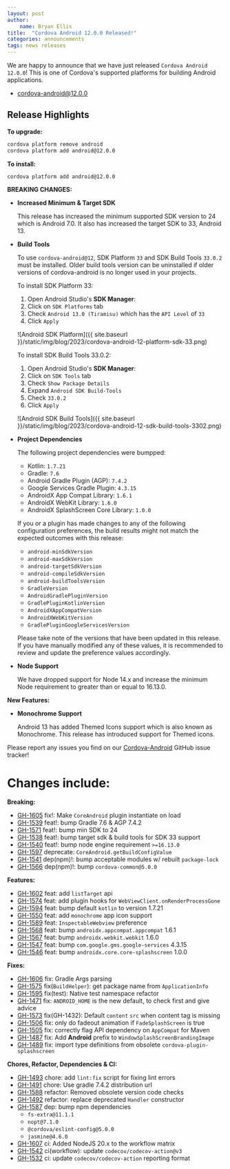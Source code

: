 ```yaml
---
layout: post
author:
    name: Bryan Ellis
title:  "Cordova Android 12.0.0 Released!"
categories: announcements
tags: news releases
---
```


We are happy to announce that we have just released `Cordova Android 12.0.0`! This is one of Cordova's supported platforms for building Android applications.

* [cordova-android@12.0.0](https://www.npmjs.com/package/cordova-android)

## Release Highlights

**To upgrade:**

```bash
cordova platform remove android
cordova platform add android@12.0.0
```

**To install:**

```bash
cordova platform add android@12.0.0
```

**BREAKING CHANGES:**

* **Increased Minimum & Target SDK**

    This release has increased the minimum supported SDK version to 24 which is Android 7.0. It also has increased the target SDK to 33, Android 13.

* **Build Tools**

    To use `cordova-android@12`, SDK Platform `33` and SDK Build Tools `33.0.2` must be installed. Older build tools version can be uninstalled if older versions of cordova-android is no longer used in your projects.

    To install SDK Platform 33:

    1. Open Android Studio's **SDK Manager**:
    2. Click on `SDK Platforms` tab
    3. Check `Android 13.0 (Tiramisu)` which has the `API Level` of `33`
    4. Click `Apply`

    ![Android SDK Platform]({{ site.baseurl }}/static/img/blog/2023/cordova-android-12-platform-sdk-33.png)

    To install SDK Build Tools 33.0.2:

    1. Open Android Studio's **SDK Manager**:
    2. Click on `SDK Tools` tab
    3. Check `Show Package Details`
    4. Expand `Android SDK Build-Tools`
    5. Check `33.0.2`
    6. Click `Apply`

    ![Android SDK Build Tools]({{ site.baseurl }}/static/img/blog/2023/cordova-android-12-sdk-build-tools-3302.png)

* **Project Dependencies**

    The following project dependencies were bumpped:

    * Kotlin: `1.7.21`
    * Gradle: `7.6`
    * Android Gradle Plugin (AGP): `7.4.2`
    * Google Services Gradle Plugin: `4.3.15`
    * AndroidX App Compat Library: `1.6.1`
    * AndroidX WebKit Library: `1.6.0`
    * AndroidX SplashScreen Core Library: `1.0.0`

    If you or a plugin has made changes to any of the following configuration preferences, the build results might not match the expected outcomes with this release:

    * `android-minSdkVersion`
    * `android-maxSdkVersion`
    * `android-targetSdkVersion`
    * `android-compileSdkVersion`
    * `android-buildToolsVersion`
    * `GradleVersion`
    * `AndroidGradlePluginVersion`
    * `GradlePluginKotlinVersion`
    * `AndroidXAppCompatVersion`
    * `AndroidXWebKitVersion`
    * `GradlePluginGoogleServicesVersion`

    Please take note of the versions that have been updated in this release. If you have manually modified any of these values, it is recommended to review and update the preference values accordingly.

* **Node Support**

    We have dropped support for Node 14.x and increase the minimum Node requirement to greater than or equal to 16.13.0.

**New Features:**

* **Monochrome Support**

    Android 13 has added Themed Icons support which is also known as Monochrome. This release has introduced support for Themed icons.

Please report any issues you find on our [Cordova-Android](https://github.com/apache/cordova-android/issues) GitHub issue tracker!

<!--more-->
# Changes include:

**Breaking:**

* [GH-1605](https://github.com/apache/cordova-android/pull/1605) fix!: Make `CoreAndroid` plugin instantiate on load
* [GH-1539](https://github.com/apache/cordova-android/pull/1539) feat!: bump Gradle 7.6 & AGP 7.4.2
* [GH-1571](https://github.com/apache/cordova-android/pull/1571) feat!: bump min SDK to 24
* [GH-1538](https://github.com/apache/cordova-android/pull/1538) feat!: bump target sdk & build tools for SDK 33 support
* [GH-1540](https://github.com/apache/cordova-android/pull/1540) feat!: bump node engine requirement `>=16.13.0`
* [GH-1597](https://github.com/apache/cordova-android/pull/1597) deprecate: `CoreAndroid.getBuildConfigValue`
* [GH-1541](https://github.com/apache/cordova-android/pull/1541) dep(npm)!: bump acceptable modules w/ rebuilt `package-lock`
* [GH-1566](https://github.com/apache/cordova-android/pull/1566) dep(npm)!: bump `cordova-common@5.0.0`

**Features:**

* [GH-1602](https://github.com/apache/cordova-android/pull/1602) feat: add `listTarget` api
* [GH-1574](https://github.com/apache/cordova-android/pull/1574) feat: add plugin hooks for `WebViewClient.onRenderProcessGone`
* [GH-1594](https://github.com/apache/cordova-android/pull/1594) feat: bump default `kotlin` to version 1.7.21
* [GH-1550](https://github.com/apache/cordova-android/pull/1550) feat: add `monochrome` app icon support
* [GH-1589](https://github.com/apache/cordova-android/pull/1589) feat: `InspectableWebview` preference
* [GH-1568](https://github.com/apache/cordova-android/pull/1568) feat: bump `androidx.appcompat.appcompat` 1.6.1
* [GH-1567](https://github.com/apache/cordova-android/pull/1567) feat: bump `androidx.webkit.webkit` 1.6.0
* [GH-1547](https://github.com/apache/cordova-android/pull/1547) feat: bump `com.google.gms.google-services` 4.3.15
* [GH-1546](https://github.com/apache/cordova-android/pull/1546) feat: bump `androidx.core.core-splashscreen` 1.0.0

**Fixes:**

* [GH-1606](https://github.com/apache/cordova-android/pull/1606) fix: Gradle Args parsing
* [GH-1575](https://github.com/apache/cordova-android/pull/1575) fix(`BuildHelper`): get package name from `ApplicationInfo`
* [GH-1595](https://github.com/apache/cordova-android/pull/1595) fix(test): Native test namespace refactor
* [GH-1471](https://github.com/apache/cordova-android/pull/1471) fix: `ANDROID_HOME` is the new default, to check first and give advice
* [GH-1573](https://github.com/apache/cordova-android/pull/1573) fix(GH-1432): Default `content` `src` when content tag is missing
* [GH-1506](https://github.com/apache/cordova-android/pull/1506) fix: only do fadeout animation if `FadeSplashScreen` is true
* [GH-1505](https://github.com/apache/cordova-android/pull/1505) fix: correctly flag API dependency on `AppCompat` for Maven
* [GH-1487](https://github.com/apache/cordova-android/pull/1487) fix: Add **Android** prefix to `WindowSplashScreenBrandingImage`
* [GH-1489](https://github.com/apache/cordova-android/pull/1489) fix: import type definitions from obsolete `cordova-plugin-splashscreen`

**Chores, Refactor,  Dependencies & CI:**

* [GH-1493](https://github.com/apache/cordova-android/pull/1493) chore: add `lint:fix` script for fixing lint errors
* [GH-1491](https://github.com/apache/cordova-android/pull/1491) chore: Use gradle 7.4.2 distribution url
* [GH-1588](https://github.com/apache/cordova-android/pull/1588) refactor: Removed obsolete version code checks
* [GH-1492](https://github.com/apache/cordova-android/pull/1492) refactor: replace deprecated `Handler` constructor
* [GH-1587](https://github.com/apache/cordova-android/pull/1587) dep: bump npm dependencies
  * `fs-extra@11.1.1`
  * `nopt@7.1.0`
  * `@cordova/eslint-config@5.0.0`
  * `jasmine@4.6.0`
* [GH-1607](https://github.com/apache/cordova-android/pull/1607) ci: Added NodeJS 20.x to the workflow matrix
* [GH-1542](https://github.com/apache/cordova-android/pull/1542) ci(workflow): update `codecov/codecov-action@v3`
* [GH-1532](https://github.com/apache/cordova-android/pull/1532) ci: update `codecov/codecov-action` reporting format
